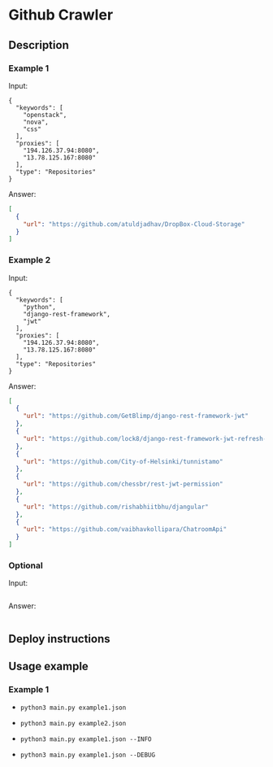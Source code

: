 # Github Crawler

## Description

### Example 1
Input:
```shell
{
  "keywords": [
    "openstack",
    "nova",
    "css"
  ],
  "proxies": [
    "194.126.37.94:8080",
    "13.78.125.167:8080"
  ],
  "type": "Repositories"
}
```
Answer:
```json
[
  {
    "url": "https://github.com/atuldjadhav/DropBox-Cloud-Storage"
  }
]
```

### Example 2
Input:
```shell
{
  "keywords": [
    "python",
    "django-rest-framework",
    "jwt"
  ],
  "proxies": [
    "194.126.37.94:8080",
    "13.78.125.167:8080"
  ],
  "type": "Repositories"
}
```

Answer:
```json
[
  {
    "url": "https://github.com/GetBlimp/django-rest-framework-jwt"
  },
  {
    "url": "https://github.com/lock8/django-rest-framework-jwt-refresh-token"
  },
  {
    "url": "https://github.com/City-of-Helsinki/tunnistamo"
  },
  {
    "url": "https://github.com/chessbr/rest-jwt-permission"
  },
  {
    "url": "https://github.com/rishabhiitbhu/djangular"
  },
  {
    "url": "https://github.com/vaibhavkollipara/ChatroomApi"
  }
]
```

### Optional
Input:
```shell

```

Answer:
```json

```

## Deploy instructions


## Usage example
### Example 1
* `python3 main.py example1.json`
* `python3 main.py example2.json`

* `python3 main.py example1.json --INFO`
* `python3 main.py example1.json --DEBUG`